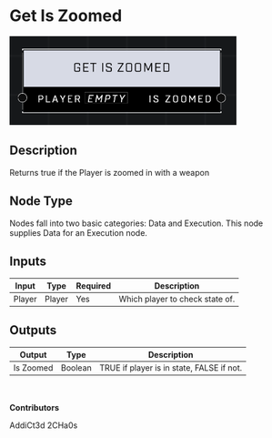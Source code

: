 # Get Is Zoomed
![](../../../.gitbook/assets/get-is-zoomed.png)
## Description
Returns true if the Player is zoomed in with a weapon

## Node Type
Nodes fall into two basic categories: Data and Execution. This node supplies Data for an Execution node.

## Inputs
| Input | Type | Required | Description |
|------------------|------------------|----------|--------------------------------------------------------------|
| Player | Player | Yes | Which player to check state of. |

## Outputs
| Output | Type | Description |
|------------------|------------------|--------------------------------------------------------------|
| Is Zoomed | Boolean | TRUE if player is in state, FALSE if not. |

\
\
**Contributors**

AddiCt3d 2CHa0s